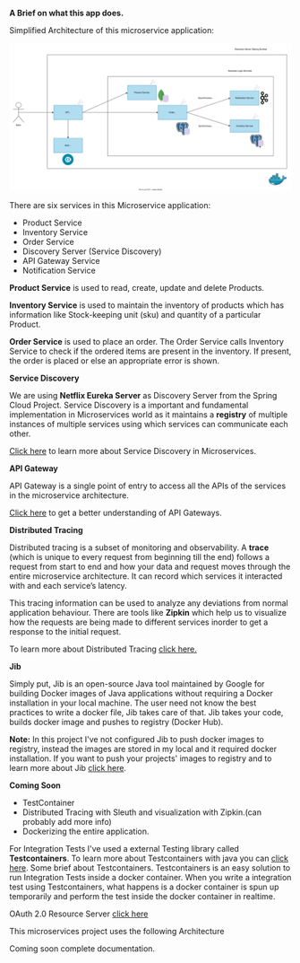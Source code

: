 **A Brief on what this app does.**

Simplified Architecture of this microservice application:

![Architecture](assets/diagram.drawio.svg)

There are six services in this Microservice application:

- Product Service
- Inventory Service
- Order Service
- Discovery Server (Service Discovery)
- API Gateway Service
- Notification Service

**Product Service** is used to read, create, update and delete Products.

**Inventory Service** is used to maintain the inventory of products which has information like Stock-keeping unit (sku) and quantity of a particular Product.

**Order Service** is used to place an order. The Order Service calls Inventory Service to check if the ordered items are present in the inventory. If present, the order is placed or else an appropriate error is shown.

**Service Discovery**

We are using **Netflix Eureka Server** as Discovery Server from the Spring Cloud Project. Service Discovery is a important and fundamental implementation in Microservices world as it maintains a **registry** of multiple instances of multiple services using which services can communicate each other. 

[Click here](https://www.baeldung.com/cs/service-discovery-microservices) to learn more about Service Discovery in Microservices.

**API Gateway**

API Gateway is a single point of entry to access all the APIs of the services in the microservice architecture.

[Click here](https://www.ibm.com/cloud/blog/api-gateway) to get a better understanding of API Gateways.

**Distributed Tracing**

Distributed tracing is a subset of monitoring and observability. A **trace** (which is unique to every request from beginning till the end) follows a request from start to end and how your data and request moves through the entire microservice architecture. It can record which services it interacted with and each service’s latency.

This tracing information can be used to analyze any deviations from normal application behaviour. There are tools like **Zipkin** which help us to visualize how the requests are being made to different services inorder to get a response to the initial request.

To learn more about Distributed Tracing [click here.](https://www.splunk.com/en_us/data-insider/what-is-distributed-tracing.html)


**Jib**

Simply put, Jib is an open-source Java tool maintained by Google for building Docker images of Java applications without requiring a Docker installation in your local machine. The user need not know the best practices to write a docker file, Jib takes care of that.
Jib takes your code, builds docker image and pushes to registry (Docker Hub).

**Note:** In this project I've not configured Jib to push docker images to registry, instead the images are stored in my local and it required docker installation. If you want to push your projects' images to registry and to learn more about Jib [click here](https://cloud.google.com/java/getting-started/jib).


**Coming Soon**

- TestContainer
- Distributed Tracing with Sleuth and visualization with Zipkin.(can probably add more info)
- Dockerizing the entire application.


For Integration Tests I've used a external Testing library called **Testcontainers**. To learn more about Testcontainers with java you can [click here](https://testcontainers.com/guides/getting-started-with-testcontainers-for-java/).
Some brief about Testcontainers. Testcontainers is an easy solution to run Integration Tests inside a docker container. When you write a integration test using Testcontainers, what happens is a docker container is spun up temporarily and perform the test inside the docker container in realtime. 


OAuth 2.0 Resource Server [click here](https://www.baeldung.com/spring-security-oauth-resource-server)

This microservices project uses the following Architecture



Coming soon complete documentation.